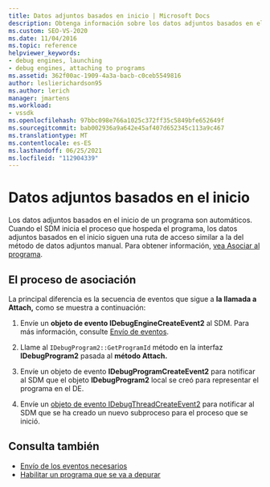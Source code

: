```yaml
---
title: Datos adjuntos basados en inicio | Microsoft Docs
description: Obtenga información sobre los datos adjuntos basados en el inicio de un programa, que es automático y sigue una ruta de acceso como la de los datos adjuntos manuales.
ms.custom: SEO-VS-2020
ms.date: 11/04/2016
ms.topic: reference
helpviewer_keywords:
- debug engines, launching
- debug engines, attaching to programs
ms.assetid: 362f00ac-1909-4a3a-bacb-c0ceb5549816
author: leslierichardson95
ms.author: lerich
manager: jmartens
ms.workload:
- vssdk
ms.openlocfilehash: 97bbc098e766a1025c372ff35c5849bfe652649f
ms.sourcegitcommit: bab002936a9a642e45af407d652345c113a9c467
ms.translationtype: MT
ms.contentlocale: es-ES
ms.lasthandoff: 06/25/2021
ms.locfileid: "112904339"
---
```

# <a name="launch-based-attachment"></a>Datos adjuntos basados en el inicio
Los datos adjuntos basados en el inicio de un programa son automáticos. Cuando el SDM inicia el proceso que hospeda el programa, los datos adjuntos basados en el inicio siguen una ruta de acceso similar a la del método de datos adjuntos manual. Para obtener información, [vea Asociar al programa](../../extensibility/debugger/attaching-to-the-program.md).

## <a name="the-attaching-process"></a>El proceso de asociación
 La principal diferencia es la secuencia de eventos que sigue a **la llamada a Attach,** como se muestra a continuación:

1. Envíe un **objeto de evento IDebugEngineCreateEvent2** al SDM. Para más información, consulte [Envío de eventos](../../extensibility/debugger/sending-events.md).

2. Llame al `IDebugProgram2::GetProgramId` método en la interfaz **IDebugProgram2** pasada al **método Attach.**

3. Envíe un objeto de evento **IDebugProgramCreateEvent2** para notificar al SDM que el objeto **IDebugProgram2** local se creó para representar el programa en el DE.

4. Envíe un [objeto de evento IDebugThreadCreateEvent2](../../extensibility/debugger/reference/idebugthreadcreateevent2.md) para notificar al SDM que se ha creado un nuevo subproceso para el proceso que se inició.

## <a name="see-also"></a>Consulta también
- [Envío de los eventos necesarios](../../extensibility/debugger/sending-the-required-events.md)
- [Habilitar un programa que se va a depurar](../../extensibility/debugger/enabling-a-program-to-be-debugged.md)
